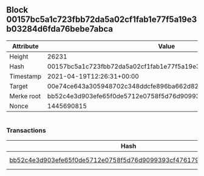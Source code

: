 ## Block 00157bc5a1c723fbb72da5a02cf1fab1e77f5a19e3b03284d6fda76bebe7abca

Attribute | Value
--- | ---
Height | 26231
Hash | 00157bc5a1c723fbb72da5a02cf1fab1e77f5a19e3b03284d6fda76bebe7abca
Timestamp | 2021-04-19T12:26:31+00:00
Target | 00e74ce643a305948702c348ddcfe896ba662d82c1a228faf4ad12250f07334e
Merke root | bb52c4e3d903efe65f0de5712e0758f5d76d9099393cf4761798c96b325905fb
Nonce | 1445690815

```

```

### Transactions

Hash | Amount
--- | ---
[bb52c4e3d903efe65f0de5712e0758f5d76d9099393cf4761798c96b325905fb](bb52c4e3d903efe65f0de5712e0758f5d76d9099393cf4761798c96b325905fb.md) | 10.00000000 SKEPTI 
